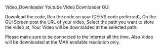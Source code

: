  Video_Downloader
Youtube Video Downloader GUI

Download the code,
Run the code on your IDE(VS code preferred),
On the GUI Screen post the URL of your video,
Select the path you want to store the video at,
Your Video will be downloaded at the selected path.

Please make sure to be connected to the internet all the time.
Also Video will be downloaded at the MAX available resolution only.
